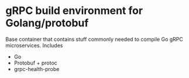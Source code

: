 # gRPC build environment for Golang/protobuf

Base container that contains stuff commonly needed to compile Go gRPC microservices.
Includes

- Go
- Protobuf + protoc
- grpc-health-probe
